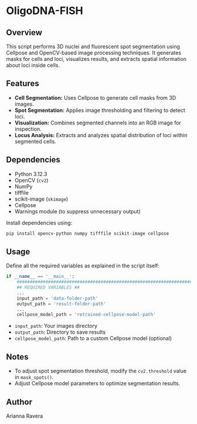 # OligoDNA-FISH

## Overview
This script performs 3D nuclei and fluorescent spot segmentation using Cellpose and OpenCV-based image processing techniques. It generates masks for cells and loci, visualizes results, and extracts spatial information about loci inside cells.

## Features
- **Cell Segmentation:** Uses Cellpose to generate cell masks from 3D images.
- **Spot Segmentation:** Applies image thresholding and filtering to detect loci.
- **Visualization:** Combines segmented channels into an RGB image for inspection.
- **Locus Analysis:** Extracts and analyzes spatial distribution of loci within segmented cells.

## Dependencies
- Python 3.12.3
- OpenCV (`cv2`)
- NumPy
- tifffile
- scikit-image (`skimage`)
- Cellpose
- Warnings module (to suppress unnecessary output)

Install dependencies using:
```bash
pip install opencv-python numpy tifffile scikit-image cellpose
```

## Usage
Define all the required variables as explained in the script itself:
```python
if __name__ == '__main__':
    ######################################################################################
    ## REQUIRED VARIABLES ##
    ...
    input_path = 'data-folder-path'
    output_path = 'result-folder-path'
    ...
    cellpose_model_path = 'retrained-cellpose-model-path'
```
- `input_path`: Your images directory
- `output_path`: Directory to save results
- `cellpose_model_path`: Path to a custom Cellpose model (optional)



## Notes
- To adjust spot segmentation threshold, modify the `cv2.threshold` value in `mask_spots()`.
- Adjust Cellpose model parameters to optimize segmentation results.

## Author
Arianna Ravera
